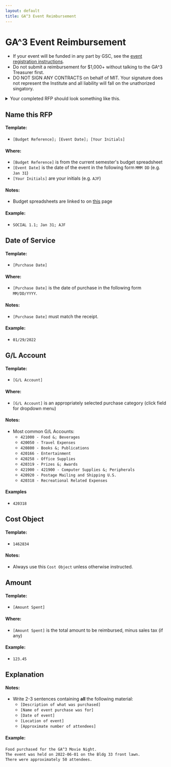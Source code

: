 ```yaml
---
layout: default
title: GA^3 Event Reimbursement
---
```


# GA^3 Event Reimbursement

* If your event will be funded in any part by GSC, see the [event registration instructions](./event-registration).
* Do not submit a reimbursement for $1,000+ without talking to the GA^3 Treasurer first.
* DO NOT SIGN ANY CONTRACTS on behalf of MIT. Your signature does not represent the Institute and all liability will fall on the unathorized singatory.

<details>
<summary>Your completed RFP should look something like this.</summary>
<img src="imgs/ga3-meeting-rfp.png">
</details>



## Name this RFP

#### Template:
* `[Budget Reference]; [Event Date]; [Your Initials]`

#### Where:
* `[Budget Reference]` is from the current semester's budget spreadsheet
* `[Event Date]` is the date of the event in the following form `MMM DD` (e.g. `Jan 31`)
* `[Your Initials]` are your initials (e.g. `AJF`)

#### Notes:
* Budget spreadsheets are linked to on [this](./useful-links) page

#### Example:
* `SOCIAL 1.1; Jan 31; AJF`



## Date of Service
#### Template:
* `[Purchase Date]`

#### Where:
* `[Purchase Date]` is the date of purchase in the following form `MM/DD/YYYY`.

#### Notes:
* `[Purchase Date]` must match the receipt.

#### Example:
* `01/29/2022`



## G/L Account
#### Template:
* `[G/L Account]` 

#### Where:
* `[G/L Account]` is an appropriately selected purchase category (click field for dropdown menu)

#### Notes:
* Most common G/L Accounts:
    * `421000 - Food &; Beverages`
    * `420050 - Travel Expenses`
    * `420800 - Books &; Publications`
    * `420166 - Entertainment`
    * `420258 - Office Supplies`
    * `420319 - Prizes &; Awards`
    * `421900 - 421900 - Computer Supplies &; Peripherals`
    * `420920 - Postage Mailing and Shipping U.S.`
    * `420318 - Recreational Related Expenses`

#### Examples
* `420318`



## Cost Object
#### Template:
* `1462834`

#### Notes:
* Always use this `Cost Object` unless otherwise instructed.



## Amount
#### Template:
* `[Amount Spent]`

#### Where:
* `[Amount Spent]` is the total amount to be reimbursed, minus sales tax (if any)

#### Example:
* `123.45`



## Explanation

#### Notes:
* Write 2-3 sentences containing **all** the following material:
    * `[Description of what was purchased]`
    * `[Name of event purchase was for]`
    * `[Date of event]`
    * `[Location of event]`
    * `[Approximate number of attendees]`

#### Example:
```
Food purchased for the GA^3 Movie Night.
The event was held on 2022-06-01 on the Bldg 33 front lawn.
There were approximately 50 attendees.
```
